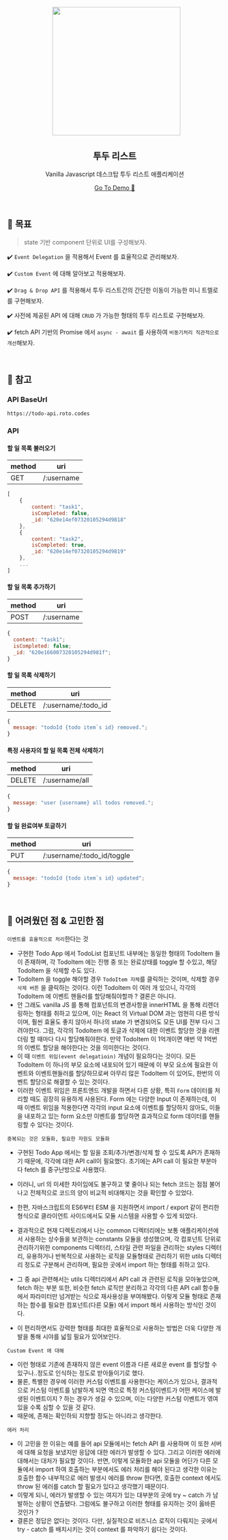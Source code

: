 <p align="middle" >
  <img src="https://cdn-icons-png.flaticon.com/512/2666/2666505.png" width="300">
</p>
<h2 align="middle">투두 리스트</h2>
<p align="middle">Vanilla Javascript 데스크탑 투두 리스트 애플리케이션</p>
<p align="middle"><a href="https://js-playground-todolist.netlify.app/">Go To Demo 🚀</a></p>

<br />

## 🎯 목표

> state 기반 component 단위로 UI를 구성해보자.

✔️ `Event Delegation` 을 적용해서 Event 를 효율적으로 관리해보자.

✔️ `Custom Event` 에 대해 알아보고 적용해보자.

✔️ `Drag & Drop API` 를 적용해서 투두 리스트간의 간단한 이동이 가능한 미니 트렐로를 구현해보자.

✔️ 사전에 제공된 API 에 대해 `CRUD` 가 가능한 형태의 투두 리스트로 구현해보자.

✔️ fetch API 기반의 Promise 에서 `async - await` 를 사용하여 `비동기처리 직관적으로 개선`해보자.

<br />

## 📝 참고

### API BaseUrl

```
https://todo-api.roto.codes
```

### API

#### 할 일 목록 불러오기

| method | uri        |
| ------ | ---------- |
| GET    | /:username |

```javascript
[
	{
        content: "task1",
        isCompleted: false,
        _id: "620e14ef07320105294d9818"
    },
    {
        content: "task2",
        isCompleted: true,
        _id: "620e14ef07320105294d9819"
    },
    ...
]
```

#### 할 일 목록 추가하기

| method | uri        |
| ------ | ---------- |
| POST   | /:username |

```javascript
{
  content: "task1";
  isCompleted: false;
  _id: "620e166007320105294d981f";
}
```

#### 할 일 목록 삭제하기

| method | uri                 |
| ------ | ------------------- |
| DELETE | /:username/:todo_id |

```javascript
{
  message: "todoId {todo item`s id} removed.";
}
```

#### 특정 사용자의 할 일 목록 전체 삭제하기

| method | uri            |
| ------ | -------------- |
| DELETE | /:username/all |

```javascript
{
  message: "user {username} all todos removed.";
}
```

#### 할 일 완료여부 토글하기

| method | uri                        |
| ------ | -------------------------- |
| PUT    | /:username/:todo_id/toggle |

```javascript
{
  message: "todoId {todo item`s id} updated";
}
```

<br />

## 🧐 어려웠던 점 & 고민한 점

`이벤트를 효율적으로 처리`한다는 것

- 구현한 Todo App 에서 TodoList 컴포넌트 내부에는 동일한 형태의 TodoItem 들이 존재하며, 각 TodoItem 에는 진행 중 또는 완료상태를 toggle 할 수있고, 해당 TodoItem 을 삭제할 수도 있다.
- TodoItem 을 toggle 해야할 경우 `TodoItem 자체`를 클릭하는 것이며, 삭제할 경우 `삭제 버튼` 을 클릭하는 것이다. 이런 TodoItem 이 여러 개 있으니, 각각의 TodoItem 에 이벤트 핸들러를 할당해줘야할까 ? 결론은 아니다.
- 안 그래도 vanilla JS 를 통해 컴포넌트의 변경사항을 innerHTML 을 통해 리렌더링하는 형태를 취하고 있으며, 이는 React 의 Virtual DOM 과는 엄현히 다른 방식이며, 훨씬 효율도 좋지 않아서 하나의 state 가 변경되어도 모든 UI를 전부 다시 그려야한다.
  그럼, 각각의 TodoItem 에 토글과 삭제에 대한 이벤트 할당한 것을 리렌더링 할 때마다 다시 할당해줘야한다. 만약 TodoItem 이 1억개이면 매번 약 1억번의 이벤트 할당을 해야한다는 것을 의미한다는 것이다.
- 이 때 `이벤트 위임(event delegatioin)` 개념이 필요하다는 것이다. 모든 TodoItem 이 하나의 부모 요소에 내포되어 있기 때문에 이 부모 요소에 필요한 이벤트와 이벤트핸들러를 할당하므로써 아무리 많은 TodoItem 이 있어도, 한번의 이벤트 할당으로 해결할 수 있는 것이다.
- 이러한 이벤트 위임은 프론트엔드 개발을 하면서 다른 상황, 특히 `Form` 데이터를 처리할 때도 굉장히 유용하게 사용된다.
  Form 에는 다양한 Input 이 존재하는데, 이 때 이벤트 위임을 적용한다면 각각의 input 요소에 이벤트를 할당하지 않아도, 이들을 내포하고 있는 form 요소만 이벤트를 할당하면 효과적으로 form 데이터를 핸들링할 수 있다는 것이다.

`중복되는 것은 모듈화, 필요한 자원도 모듈화`

- 구현된 Todo App 에서는 할 일을 조회/추가/변경/삭제 할 수 있도록 API가 존재하기 때문에, 각각에 대한 API call이 필요했다.
  초기에는 API call 이 필요한 부분마다 fetch 를 중구난방으로 사용했다.
- 이러니, url 의 미세한 차이임에도 불구하고 몇 줄이나 되는 fetch 코드는 점점 불어나고 전체적으로 코드의 양이 비교적 비대해지는 것을 확인할 수 있었다.

- 한편, 자바스크립트의 ES6부터 ESM 을 지원하면서 import / export 같이 편리한 형식으로 클라이언트 사이드에서도 모듈 시스템을 사용할 수 있게 되었다.
- 결과적으로 현재 디렉토리에서 나는 common 디렉터리에는 보통 애플리케이션에서 사용하는 상수들을 보관하는 constants 모듈을 생성했으며, 각 컴포넌트 단위로 관리하기위한 components 디렉터리, 스타일 관련 파일을 관리하는 styles 디렉터리, 유용하거나 반복적으로 사용하는 로직을 모듈형태로 관리하기 위한 utils 디렉터리 정도로 구분해서 관리하며, 필요한 곳에서 import 하는 형태를 취하고 있다.

- 그 중 api 관련해서는 utils 디렉터리에서 API call 과 관련된 로직을 모아놓았으며, fetch 하는 부분 또한, 비슷한 fetch 로직만 분리하고 각각의 다른 API call 함수들에서 파라미터만 넘겨받는 식으로 재사용성을 부여해봤다. 이렇게 모듈 형태로 존재하는 함수를 필요한 컴포넌트(다른 모듈) 에서 import 해서 사용하는 방식인 것이다.
- 이 편리하면서도 강력한 형태를 최대한 효율적으로 사용하는 방법은 더욱 다양한 개발을 통해 시야를 넓힐 필요가 있어보인다.

`Custom Event 에 대해`

- 이런 형태로 기존에 존재하지 않은 event 이름과 다른 새로운 event 를 할당할 수 있구나..정도로 인식하는 정도로 받아들이기로 했다.
- 물론, 특별한 경우에 이러한 커스텀 이벤트를 사용한다는 케이스가 있으나, 결과적으로 커스텀 이벤트를 남발하게 되면 역으로 특정 커스텀이벤트가 어떤 케이스에 발생된 이벤트이지 ? 하는 경우가 생길 수 있으며, 이는 다양한 커스텀 이벤트가 엮여 있을 수록 심할 수 있을 것 같다.
- 때문에, 존재는 확인하되 지향할 정도는 아니라고 생각한다.

`에러 처리`

- 이 고민을 한 이유는 예를 들어 api 모듈에서는 fetch API 를 사용하며 이 또한 서버에 대해 요청을 보냈지만 응답에 대한 에러가 발생할 수 있다.
  그리고 이러한 에러에 대해서는 대처가 필요할 것이다. 반면, 이렇게 모듈화한 api 모듈을 어딘가 다른 모듈에서 import 하여 호출하는 부분에서도 에러 처리를 해야 된다고 생각한 이유는 호출한 함수 내부적으로 에러 발생시 에러를 throw 한다면, 호출한 context 에서도 throw 된 에러를 catch 할 필요가 있다고 생각했기 때문이다.
- 이렇게 되니, 에러가 발생할 수 있는 여지가 있는 대부분의 곳에 try ~ catch 가 남발하는 상황이 연출됐다. 그럼에도 불구하고 이러한 형태를 유지하는 것이 옳바른 것인가 ?
- 결론은 정답은 없다는 것이다. 다만, 실질적으로 비즈니스 로직이 다뤄지는 곳에서 try - catch 를 배치시키는 것이 context 를 파악하기 쉽다는 것이다.
